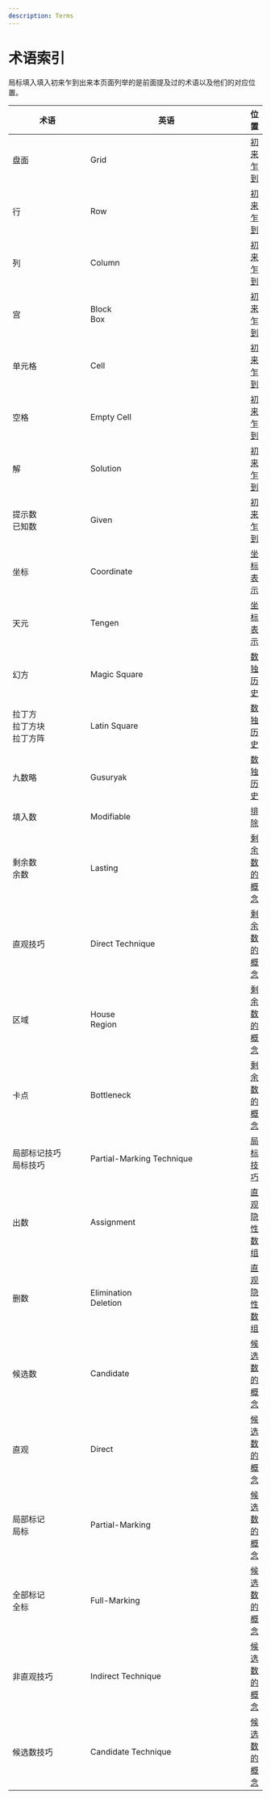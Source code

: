 ```yaml
---
description: Terms
---
```


# 术语索引

局标填入填入初来乍到出来本页面列举的是前面提及过的术语以及他们的对应位置。

<table><thead><tr><th width="188">术语</th><th width="387">英语</th><th>位置</th></tr></thead><tbody><tr><td>盘面</td><td>Grid</td><td><a href="../basics-of-sudoku/01-welcome-to-sudoku.md#rules-of-sudoku">初来乍到</a></td></tr><tr><td>行</td><td>Row</td><td><a href="../basics-of-sudoku/01-welcome-to-sudoku.md#terms-list">初来乍到</a></td></tr><tr><td>列</td><td>Column</td><td><a href="../basics-of-sudoku/01-welcome-to-sudoku.md#terms-list">初来乍到</a></td></tr><tr><td>宫</td><td>Block<br>Box</td><td><a href="../basics-of-sudoku/01-welcome-to-sudoku.md#terms-list">初来乍到</a></td></tr><tr><td>单元格</td><td>Cell</td><td><a href="../basics-of-sudoku/01-welcome-to-sudoku.md#terms-list">初来乍到</a></td></tr><tr><td>空格</td><td>Empty Cell</td><td><a href="../basics-of-sudoku/01-welcome-to-sudoku.md#terms-list">初来乍到</a></td></tr><tr><td>解</td><td>Solution</td><td><a href="../basics-of-sudoku/01-welcome-to-sudoku.md#requirements">初来乍到</a></td></tr><tr><td>提示数<br>已知数</td><td>Given</td><td><a href="../basics-of-sudoku/01-welcome-to-sudoku.md#requirements">初来乍到</a></td></tr><tr><td>坐标</td><td>Coordinate</td><td><a href="../basics-of-sudoku/02-coordinate-notation.md#coordinates">坐标表示</a></td></tr><tr><td>天元</td><td>Tengen</td><td><a href="../basics-of-sudoku/02-coordinate-notation.md#rcb-notation">坐标表示</a></td></tr><tr><td>幻方</td><td>Magic Square</td><td><a href="../basics-of-sudoku/03-history-of-sudoku.md#block-condition-growing">数独历史</a></td></tr><tr><td>拉丁方<br>拉丁方块<br>拉丁方阵</td><td>Latin Square</td><td><a href="../basics-of-sudoku/03-history-of-sudoku.md#block-rule-growing">数独历史</a></td></tr><tr><td>九数略</td><td>Gusuryak</td><td><a href="../basics-of-sudoku/03-history-of-sudoku.md#block-rule-growing">数独历史</a></td></tr><tr><td>填入数</td><td>Modifiable</td><td><a href="../direct-technique/01-crosshatching.md#crosshatching-in-row">排除</a></td></tr><tr><td>剩余数<br>余数</td><td>Lasting</td><td><a href="../direct-technique/03-concept-of-lasting.md">剩余数的概念</a></td></tr><tr><td>直观技巧</td><td>Direct Technique</td><td><a href="../direct-technique/03-concept-of-lasting.md#definition-of-lasting">剩余数的概念</a></td></tr><tr><td>区域</td><td>House<br>Region</td><td><a href="../direct-technique/03-concept-of-lasting.md#definition-of-lasting">剩余数的概念</a></td></tr><tr><td>卡点</td><td>Bottleneck</td><td><a href="../direct-technique/03-concept-of-lasting.md#difficulty-rating-of-lasting-on-direct-techniques">剩余数的概念</a></td></tr><tr><td>局部标记技巧<br>局标技巧</td><td>Partial-Marking Technique</td><td><a href="../partial-marking-technique/">局标技巧</a></td></tr><tr><td>出数</td><td>Assignment</td><td><a href="../partial-marking-technique/03-direct-subset/01-direct-hidden-subset.md#coordinates-with-conclusions">直观隐性数组</a></td></tr><tr><td>删数</td><td>Elimination<br>Deletion</td><td><a href="../partial-marking-technique/03-direct-subset/01-direct-hidden-subset.md#coordinates-with-conclusions">直观隐性数组</a></td></tr><tr><td>候选数</td><td>Candidate</td><td><a href="../full-marking-technique/01-concept-of-candidate.md">候选数的概念</a></td></tr><tr><td>直观</td><td>Direct</td><td><a href="../full-marking-technique/01-concept-of-candidate.md#category-of-candidate-visibility">候选数的概念</a></td></tr><tr><td>局部标记<br>局标</td><td>Partial-Marking</td><td><a href="../full-marking-technique/01-concept-of-candidate.md#category-of-candidate-visibility">候选数的概念</a></td></tr><tr><td>全部标记<br>全标</td><td>Full-Marking</td><td><a href="../full-marking-technique/01-concept-of-candidate.md#category-of-candidate-visibility">候选数的概念</a></td></tr><tr><td>非直观技巧</td><td>Indirect Technique</td><td><a href="../full-marking-technique/01-concept-of-candidate.md#ji-qiao-de-fen-lei">候选数的概念</a></td></tr><tr><td>候选数技巧</td><td>Candidate Technique</td><td><a href="../full-marking-technique/01-concept-of-candidate.md#ji-qiao-de-fen-lei">候选数的概念</a></td></tr></tbody></table>

